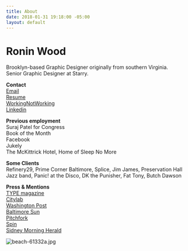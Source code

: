 ```yaml
---
title: About
date: 2018-01-31 19:18:00 -05:00
layout: default
---
```



# **Ronin Wood**

Brooklyn-based Graphic Designer originally from southern Virginia.<br> Senior Graphic Designer at Starry.<br>

**Contact**<br>
[Email](mailto:ronin@hey.com)<br>
[Resume](/uploads/Ronin_Wood_Resume_2020.pdf)<br>
[WorkingNotWorking](https://workingnotworking.com/34933-ronin)<br>
[Linkedin](https://www.linkedin.com/in/roninwood/)<br>


**Previous employment**<br>
Suraj Patel for Congress<br>
Book of the Month<br>
Facebook<br>
Jukely<br>
The McKittrick Hotel, Home of Sleep No More<br>


**Some Clients**<br>
Refinery29,  Prime Corner Baltimore, Splice, Jim James, Preservation Hall Jazz band, Panic! at the Disco, DK the Punisher, Fat Tony, Butch Dawson
<br>


**Press & Mentions**<br>
[TYPE magazine](https://www.typemag.org/post/fonts-and-leading-on-the-campaign-trail)
<br>
[Citylab](https://www.citylab.com/design/2018/10/can-great-campaign-poster-win-election/572107/)
<br>
[Washington Post](https://www.washingtonpost.com/graphics/2018/politics/political-logos/?utm_term=.4b5af2a132af)
<br>
[Baltimore Sun](http://www.baltimoresun.com/business/bs-bz-ripleys-plans-20111026-story.html)
<br>
[Pitchfork](https://pitchfork.com/news/54448-future-islands-frontman-samuel-t-herring-is-also-a-rapper-watch-him-in-action/)
<br>
[Spin](https://www.spin.com/2014/03/future-islands-sam-herring-rap-hemlock-ernst/)
<br>
[Sidney Morning Herald](https://www.smh.com.au/entertainment/art-and-design/graffiti-artist-banksy-unveils-nyc-art-20131004-2uzbn.html)
<br>



![beach-61332a.jpg](/uploads/beach-61332a.jpg)